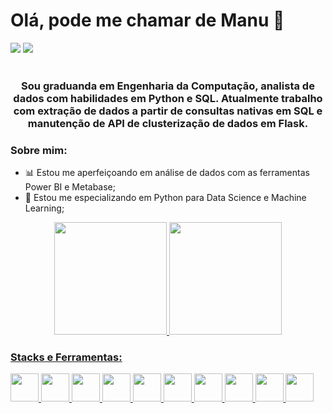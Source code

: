 # Olá, pode me chamar de Manu 🤝

<div style="display: inline_block">
  <a href="https://www.linkedin.com/in/emanuelle-gomes-de-souza/" target="_blank"><img src="https://img.shields.io/badge/LinkedIn-0077B5?style=for-the-badge&logo=linkedin&logoColor=white"></a>
  <a href="mailto:emanuellegdes@gmail.com" target="_blank"><img src="https://img.shields.io/badge/Gmail-D14836?style=for-the-badge&logo=gmail&logoColor=white"></a>
</div>
<br>
<div align="center">
<h3>Sou graduanda em Engenharia da Computação, analista de dados com habilidades em Python e SQL. Atualmente trabalho com extração de dados a partir de consultas nativas em SQL e manutenção de API de clusterização de dados em Flask. </h2></div>

### Sobre mim:
- 📊 Estou me aperfeiçoando em análise de dados com as ferramentas Power BI e Metabase;
- 🐍 Estou me especializando em Python para Data Science e Machine Learning;
          
<div align="center">
  <a href="https://github.com/EmanuelledeSouza">
  <img height="180em" src="https://github-readme-stats.vercel.app/api?username=EmanuelledeSouza&show_icons=true&theme=radical&include_all_commits=true&count_private=true"/>
  <img height="180em" src="https://github-readme-stats.vercel.app/api/top-langs/?username=EmanuelledeSouza&layout=compact&langs_count=7&theme=radical"/>
</div>

 ### Stacks e Ferramentas:
<div style="display: inline_block">
  <img height="45em" src="https://cdn.jsdelivr.net/gh/devicons/devicon/icons/python/python-original.svg" />
  <img height="45em" src="https://cdn.jsdelivr.net/gh/devicons/devicon/icons/jupyter/jupyter-original-wordmark.svg" />
  <img height="45em" src="https://cdn.jsdelivr.net/gh/devicons/devicon/icons/pandas/pandas-original.svg" />          
  <img height="45em" src="https://cdn.jsdelivr.net/gh/devicons/devicon/icons/numpy/numpy-original.svg" />
  <img height="45em" src="https://1000logos.net/wp-content/uploads/2022/08/Microsoft-Power-BI-Logo-2016.png" />
  <img height="45em" src="https://www.ptfs-europe.com/wp-content/uploads/2022/08/metabase-logo.png" />
  <img height="45em" src="https://cdn.jsdelivr.net/gh/devicons/devicon/icons/flask/flask-original.svg" />
  <img height="45em" src="https://cdn.jsdelivr.net/gh/devicons/devicon/icons/sqlalchemy/sqlalchemy-original.svg" />
  <img height="45em" src="https://cdn.jsdelivr.net/gh/devicons/devicon/icons/mysql/mysql-original.svg" />
  <img height="45em" src="https://cdn.jsdelivr.net/gh/devicons/devicon/icons/git/git-original.svg" />  
  </div>        
          
          
  

<!--
**EmanuelledeSouza/EmanuelledeSouza** is a ✨ _special_ ✨ repository because its `README.md` (this file) appears on your GitHub profile.

Here are some ideas to get you started:

- 🔭 I’m currently working on ...
- 🌱 I’m currently learning ...
- 👯 I’m looking to collaborate on ...
- 🤔 I’m looking for help with ...
- 💬 Ask me about ...
- 📫 How to reach me: ...
- 😄 Pronouns: ...
- ⚡ Fun fact: ...
-->
